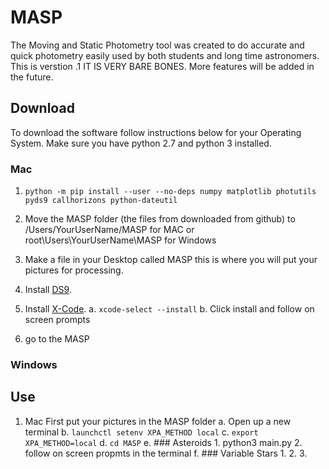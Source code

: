# MASP
The Moving and Static Photometry tool was created to do accurate and quick photometry easily used by both students and long time astronomers. This is verstion .1 IT IS VERY BARE BONES. More features will be added in the future.
## Download
To download the software follow instructions below for your Operating System. Make sure you have python 2.7 and python 3 installed.
### Mac
1. ```python -m pip install --user --no-deps numpy matplotlib photutils pyds9 callhorizons python-dateutil```

2. Move the MASP folder (the files from downloaded from github) to /Users/YourUserName/MASP for MAC or root\Users\YourUserName\MASP for Windows

3. Make a file in your Desktop called MASP this is where you will put your pictures for processing.

4. Install [DS9](http://www.example.com/).

5. Install [X-Code]().
	a. ```xcode-select --install```
	b. Click install and follow on screen prompts

6. go to the MASP
### Windows


## Use

1. Mac
First put your pictures in the MASP folder
	a. Open up a new terminal
	b. ```launchctl setenv XPA_METHOD local```
	c. ```export XPA_METHOD=local```
	d. ```cd MASP```
	e. ### Asteroids
		1. python3 main.py
		2. follow on screen propmts in the terminal
	f. ### Variable Stars
		1.
		2.
		3.
